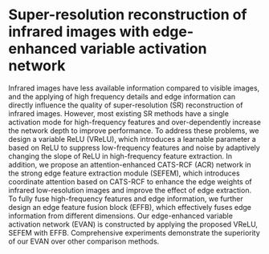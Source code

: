 # Super-resolution reconstruction of infrared images with edge-enhanced variable activation network
Infrared images have less available information compared to visible images, and the applying of high frequency details and edge information can directly influence the quality of super-resolution (SR) reconstruction of infrared images. However, most existing SR methods have a single activation mode for high-frequency features and over-dependently increase the network depth to improve performance. To address these problems, we design a variable ReLU (VReLU), which introduces a learnable parameter a based on ReLU to suppress low-frequency features and noise by adaptively changing the slope of ReLU in high-frequency feature extraction. In addition, we propose an attention-enhanced CATS-RCF (ACR) network in the strong edge feature extraction module (SEFEM), which introduces coordinate attention based on CATS-RCF to enhance the edge weights of infrared low-resolution images and improve the effect of edge extraction. To fully fuse high-frequency features and edge information, we further design an edge feature fusion block (EFFB), which effectively fuses edge information from different dimensions. Our edge-enhanced variable activation network (EVAN) is constructed by applying the proposed VReLU, SEFEM with EFFB. Comprehensive experiments demonstrate the superiority of our EVAN over other comparison methods.
